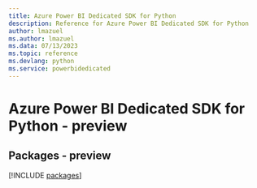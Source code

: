 ```yaml
---
title: Azure Power BI Dedicated SDK for Python
description: Reference for Azure Power BI Dedicated SDK for Python
author: lmazuel
ms.author: lmazuel
ms.data: 07/13/2023
ms.topic: reference
ms.devlang: python
ms.service: powerbidedicated
---
```

# Azure Power BI Dedicated SDK for Python - preview
## Packages - preview
[!INCLUDE [packages](power-bi-dedicated-index.md)]